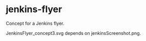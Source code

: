 jenkins-flyer
=============

Concept for a Jenkins flyer.

JenkinsFlyer_concept3.svg depends on jenkinsScreenshot.png.
